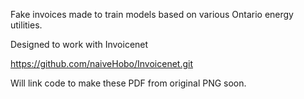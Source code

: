 Fake invoices made to train models based on various Ontario energy utilities.

Designed to work with Invoicenet

https://github.com/naiveHobo/Invoicenet.git

Will link code to make these PDF from original PNG soon.
